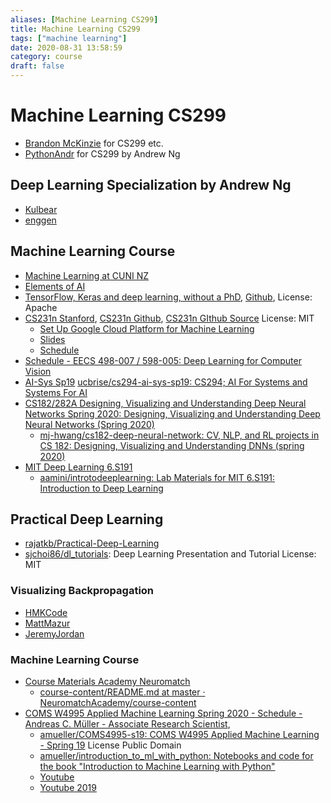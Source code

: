 ```yaml
---
aliases: [Machine Learning CS299]
title: Machine Learning CS299
tags: ["machine learning"]
date: 2020-08-31 13:58:59
category: course
draft: false
---
```


# Machine Learning CS299

- [Brandon McKinzie](https://mckinziebrandon.me/notes/) for CS299 etc.
- [PythonAndr](https://pythonandr.com/2015/11/25/supplementary-material-to-andrew-ngs-machine-learning-mooc/) for CS299 by Andrew Ng

## Deep Learning Specialization by Andrew Ng

- [Kulbear](https://github.com/Kulbear/deep-learning-coursera)
- [enggen](https://github.com/enggen/Deep-Learning-Coursera)

## Machine Learning Course

- [Machine Learning at CUNI NZ](https://ufal.mff.cuni.cz/courses/npfl129/2021-winter#lectures)
- [Elements of AI](https://course.elementsofai.com/)
- [TensorFlow, Keras and deep learning, without a PhD](https://codelabs.developers.google.com/codelabs/cloud-tensorflow-mnist#0), [Github](https://github.com/GoogleCloudPlatform/tensorflow-without-a-phd), License: Apache
- [CS231n Stanford](https://cs231n.stanford.edu/syllabus.html), [CS231n Github](https://cs231n.github.io/), [CS231n GIthub Source](https://github.com/cs231n/cs231n.github.io) License: MIT
    - [Set Up Google Cloud Platform for Machine Learning](https://github.com/cs231n/gcloud)
    - [Slides](https://cs231n.stanford.edu/slides/)
    - [Schedule](https://cs231n.stanford.edu/schedule.html)
- [Schedule - EECS 498-007 / 598-005: Deep Learning for Computer Vision](https://web.eecs.umich.edu/~justincj/teaching/eecs498/FA2020/schedule.html)
- [AI-Sys Sp19](https://ucbrise.github.io/cs294-ai-sys-sp19/) [ucbrise/cs294-ai-sys-sp19: CS294; AI For Systems and Systems For AI](https://github.com/ucbrise/cs294-ai-sys-sp19)
- [CS182/282A Designing, Visualizing and Understanding Deep Neural Networks Spring 2020: Designing, Visualizing and Understanding Deep Neural Networks (Spring 2020)](https://bcourses.berkeley.edu/courses/1487769/pages/cs-l-w-182-slash-282a-designing-visualizing-and-understanding-deep-neural-networks-spring-2020)
    - [mj-hwang/cs182-deep-neural-network: CV, NLP, and RL projects in CS 182: Designing, Visualizing and Understanding DNNs (spring 2020)](https://github.com/mj-hwang/cs182-deep-neural-network)
- [MIT Deep Learning 6.S191](https://introtodeeplearning.com/#schedule)
    - [aamini/introtodeeplearning: Lab Materials for MIT 6.S191: Introduction to Deep Learning](https://github.com/aamini/introtodeeplearning)

## Practical Deep Learning

- [rajatkb/Practical-Deep-Learning](https://github.com/rajatkb/Practical-Deep-Learning)
- [sjchoi86/dl_tutorials](https://github.com/sjchoi86/dl_tutorials): Deep Learning Presentation and Tutorial License: MIT

### Visualizing Backpropagation

- [HMKCode](https://hmkcode.com/ai/backpropagation-step-by-step/)
- [MattMazur](https://mattmazur.com/2015/03/17/a-step-by-step-backpropagation-example/)
- [JeremyJordan](https://www.jeremyjordan.me/neural-networks-training/)

### Machine Learning Course

- [Course Materials Academy Neuromatch](https://academy.neuromatch.io/nma2020/course-materials)
    - [course-content/README.md at master · NeuromatchAcademy/course-content](https://github.com/NeuromatchAcademy/course-content/blob/master/tutorials/README.md)
- [COMS W4995 Applied Machine Learning Spring 2020 - Schedule - Andreas C. Müller - Associate Research Scientist](https://www.cs.columbia.edu/~amueller/comsw4995s20/schedule/),
    - [amueller/COMS4995-s19: COMS W4995 Applied Machine Learning - Spring 19](https://github.com/amueller/COMS4995-s19) License Public Domain
    - [amueller/introduction_to_ml_with_python: Notebooks and code for the book "Introduction to Machine Learning with Python"](https://github.com/amueller/introduction_to_ml_with_python)
    - [Youtube](https://www.youtube.com/playlist?list=PL_pVmAaAnxIRnSw6wiCpSvshFyCREZmlM)
    - [Youtube 2019](https://www.youtube.com/watch?v=Qd68h4UGlNY&list=PL_pVmAaAnxIQGzQS2oI3OWEPT-dpmwTfA)
